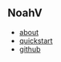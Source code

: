 ## NoahV
* [about](http://noahv.org/#/guide/about)
* [quickstart](http://noahv.org/#/guide/quickstart)
* [github](https://github.com/baidu/NoahV)
